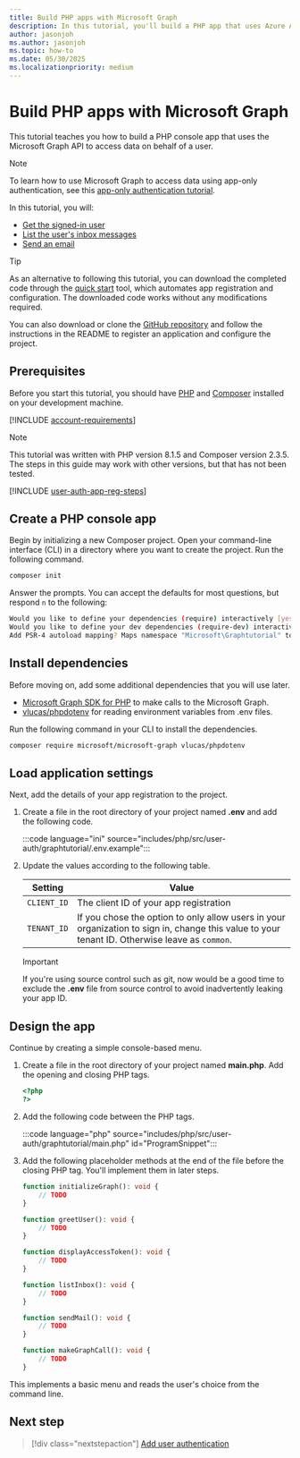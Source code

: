 ```yaml
---
title: Build PHP apps with Microsoft Graph
description: In this tutorial, you'll build a PHP app that uses Azure Active Directory for authentication and Microsoft Graph for retrieving data.
author: jasonjoh
ms.author: jasonjoh
ms.topic: how-to
ms.date: 05/30/2025
ms.localizationpriority: medium
---
```


# Build PHP apps with Microsoft Graph

This tutorial teaches you how to build a PHP console app that uses the Microsoft Graph API to access data on behalf of a user.

> [!NOTE]
> To learn how to use Microsoft Graph to access data using app-only authentication, see this [app-only authentication tutorial](php-app-only.md).

In this tutorial, you will:

- [Get the signed-in user](/graph/api/user-get)
- [List the user's inbox messages](/graph/api/user-list-messages)
- [Send an email](/graph/api/user-sendmail)

> [!TIP]
> As an alternative to following this tutorial, you can download the completed code through the [quick start](https://developer.microsoft.com/graph/quick-start?state=option-php) tool, which automates app registration and configuration. The downloaded code works without any modifications required.
>
> You can also download or clone the [GitHub repository](https://github.com/microsoftgraph/msgraph-training-php) and follow the instructions in the README to register an application and configure the project.

## Prerequisites

Before you start this tutorial, you should have [PHP](https://www.php.net/) and [Composer](https://getcomposer.org/) installed on your development machine.

[!INCLUDE [account-requirements](includes/shared/account-requirements.md)]

> [!NOTE]
> This tutorial was written with PHP version 8.1.5 and Composer version 2.3.5. The steps in this guide may work with other versions, but that has not been tested.

[!INCLUDE [user-auth-app-reg-steps](includes/shared/user-auth-app-reg-steps.md)]

## Create a PHP console app

Begin by initializing a new Composer project. Open your command-line interface (CLI) in a directory where you want to create the project. Run the following command.

```bash
composer init
```

Answer the prompts. You can accept the defaults for most questions, but respond `n` to the following:

```bash
Would you like to define your dependencies (require) interactively [yes]? n
Would you like to define your dev dependencies (require-dev) interactively [yes]? n
Add PSR-4 autoload mapping? Maps namespace "Microsoft\Graphtutorial" to the entered relative path. [src/, n to skip]: n
```

## Install dependencies

Before moving on, add some additional dependencies that you will use later.

- [Microsoft Graph SDK for PHP](https://github.com/microsoftgraph/msgraph-sdk-php) to make calls to the Microsoft Graph.
- [vlucas/phpdotenv](https://github.com/vlucas/phpdotenv) for reading environment variables from .env files.

Run the following command in your CLI to install the dependencies.

```bash
composer require microsoft/microsoft-graph vlucas/phpdotenv
```

## Load application settings

Next, add the details of your app registration to the project.

1. Create a file in the root directory of your project named **.env** and add the following code.

    :::code language="ini" source="includes/php/src/user-auth/graphtutorial/.env.example":::

1. Update the values according to the following table.

    | Setting | Value |
    |---------|-------|
    | `CLIENT_ID` | The client ID of your app registration |
    | `TENANT_ID` | If you chose the option to only allow users in your organization to sign in, change this value to your tenant ID. Otherwise leave as `common`. |

    > [!IMPORTANT]
    > If you're using source control such as git, now would be a good time to exclude the **.env** file from source control to avoid inadvertently leaking your app ID.

## Design the app

Continue by creating a simple console-based menu.

1. Create a file in the root directory of your project named **main.php**. Add the opening and closing PHP tags.

    ```php
    <?php
    ?>
    ```

1. Add the following code between the PHP tags.

    :::code language="php" source="includes/php/src/user-auth/graphtutorial/main.php" id="ProgramSnippet":::

1. Add the following placeholder methods at the end of the file before the closing PHP tag. You'll implement them in later steps.

    ```php
    function initializeGraph(): void {
        // TODO
    }

    function greetUser(): void {
        // TODO
    }

    function displayAccessToken(): void {
        // TODO
    }

    function listInbox(): void {
        // TODO
    }

    function sendMail(): void {
        // TODO
    }

    function makeGraphCall(): void {
        // TODO
    }
    ```

This implements a basic menu and reads the user's choice from the command line.

## Next step

> [!div class="nextstepaction"]
> [Add user authentication](php-authentication.md)
